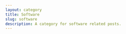 ```yaml
---
layout: category
title: Software
slug: software
description: A category for software related posts.
---
```

